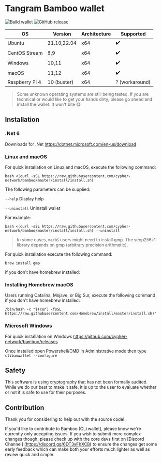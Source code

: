 # Tangram Bamboo wallet

[![Build wallet](https://github.com/tangramproject/bamboo/workflows/build%20wallet/badge.svg)](https://github.com/tangramproject/bamboo/commits/master/)
[![GitHub release](https://img.shields.io/github/release/tangramproject/bamboo.svg)](https://GitHub.com/tangramproject/bamboo/releases/)


| OS             | Version      | Architecture | Supported          |
|----------------|--------------|--------------|--------------------|
| Ubuntu         | 21.10,22.04  | x64          | :heavy_check_mark: |
| CentOS Stream  | 8,9          | x64          | :heavy_check_mark: |
| Windows        | 10,11        | x64          | :heavy_check_mark: |
| macOS          | 11,12        | x64          | :heavy_check_mark: |
| Raspberry Pi 4 | 10 (buster)  | x64          | ? (workaround)     |

> Some unknown operating systems are still being tested. 
> If you are technical or would like to get your hands dirty, please go ahead and install the wallet. It won't bite :yum:

## Installation
### .Net 6

Downloads for .Net
https://dotnet.microsoft.com/en-us/download

### Linux and macOS

For quick installation on Linux and macOS, execute the following command:

```shell
bash <(curl -sSL https://raw.githubusercontent.com/cypher-network/bamboo/master/install/install.sh)
```

The following parameters can be supplied:

`--help`
Display help
  
`--uninstall`
Uninstall wallet

  
For example:

```shell
bash <(curl -sSL https://raw.githubusercontent.com/cypher-network/bamboo/master/install/install.sh) --uninstall
```

> In some cases, `macOS` users might need to install gmp. The secp256k1 library depends on gmp (arbitrary precision arithmetic).

For quick installation execute the following command:

`brew install gmp`

If you don't have homebrew installed:

### Installing Homebrew macOS

Users running Catalina, Mojave, or Big Sur, execute the following command if you don't have homebrew installed:

```shell
/bin/bash -c "$(curl -fsSL https://raw.githubusercontent.com/Homebrew/install/master/install.sh)"
````

### Microsoft Windows

For quick installation on Windows
https://github.com/cypher-network/bamboo/releases

Once installed open Powershell/CMD in Administrative mode then type `clibamwallet --configure`

## Safety

This software is using cryptography that has not been formally audited.
While we do our best to make it safe, it is up to the user to evaluate whether or not it is safe to use for their purposes.

## Contribution

Thank you for considering to help out with the source code!

If you'd like to contribute to Bamboo (CLi wallet), please know we're currently only accepting issues. If you wish to submit more
complex changes though, please check up with the core devs first on [Discord Channel] (https://discord.gg/6DT3yFhXCB) 
to ensure the changes get some early feedback which can make both your efforts much lighter as well as review quick and simple.

